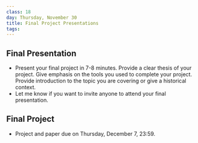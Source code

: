 ```yaml
---
class: 18
day: Thursday, November 30
title: Final Project Presentations
tags: 
---
```


## Final Presentation 
- Present your final project in 7-8 minutes. Provide a clear thesis of your project. Give emphasis on the tools you used to complete your project. Provide introduction to the topic you are covering or give a historical context.
- Let me know if you want to invite anyone to attend your final presentation.

## Final Project
- Project and paper due on Thursday, December 7, 23:59.
